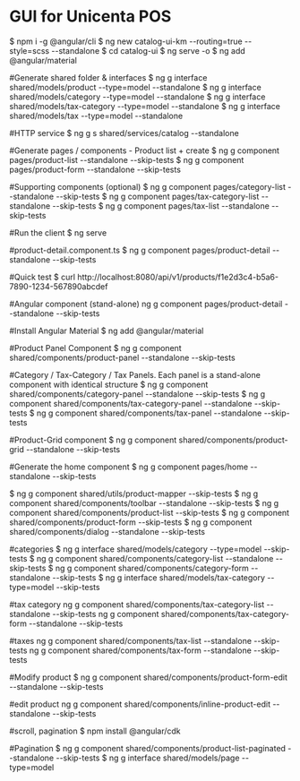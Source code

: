 # GUI for Unicenta POS

$ npm i -g @angular/cli
$ ng new catalog-ui-km --routing=true --style=scss --standalone
$ cd catalog-ui
$ ng serve -o
$ ng add @angular/material

#Generate shared folder & interfaces
$ ng g interface shared/models/product --type=model --standalone
$ ng g interface shared/models/category --type=model --standalone
$ ng g interface shared/models/tax-category --type=model --standalone
$ ng g interface shared/models/tax --type=model --standalone

#HTTP service
$ ng g s shared/services/catalog --standalone

#Generate pages / components - Product list + create
$ ng g component pages/product-list --standalone --skip-tests
$ ng g component pages/product-form --standalone --skip-tests

#Supporting components (optional)
$ ng g component pages/category-list --standalone --skip-tests
$ ng g component pages/tax-category-list --standalone --skip-tests
$ ng g component pages/tax-list --standalone --skip-tests

#Run the client
$ ng serve

#product-detail.component.ts
$ ng g component pages/product-detail --standalone --skip-tests

#Quick test
$ curl http://localhost:8080/api/v1/products/f1e2d3c4-b5a6-7890-1234-567890abcdef

#Angular component (stand-alone) 
ng g component pages/product-detail --standalone --skip-tests

#Install Angular Material
$ ng add @angular/material

#Product Panel Component
$ ng g component shared/components/product-panel --standalone --skip-tests

#Category / Tax-Category / Tax Panels. Each panel is a stand-alone component with identical structure
$ ng g component shared/components/category-panel --standalone --skip-tests
$ ng g component shared/components/tax-category-panel --standalone --skip-tests
$ ng g component shared/components/tax-panel --standalone --skip-tests

#Product-Grid component
$ ng g component shared/components/product-grid --standalone --skip-tests

#Generate the home component
$ ng g component pages/home --standalone --skip-tests

$ ng g component shared/utils/product-mapper --skip-tests
$ ng g component shared/components/toolbar --standalone --skip-tests
$ ng g component shared/components/product-list --skip-tests
$ ng g component shared/components/product-form --skip-tests
$ ng g component shared/components/dialog --standalone --skip-tests

#categories
$ ng g interface shared/models/category --type=model --skip-tests
$ ng g component shared/components/category-list --standalone --skip-tests
$ ng g component shared/components/category-form --standalone --skip-tests
$ ng g interface shared/models/tax-category --type=model --skip-tests

#tax category
ng g component shared/components/tax-category-list --standalone --skip-tests
ng g component shared/components/tax-category-form --standalone --skip-tests

#taxes
ng g component shared/components/tax-list --standalone --skip-tests
ng g component shared/components/tax-form --standalone --skip-tests

#Modify product
$ ng g component shared/components/product-form-edit --standalone --skip-tests

#edit product
ng g component shared/components/inline-product-edit --standalone --skip-tests

#scroll, pagination
$ npm install @angular/cdk

#Pagination
$ ng g component shared/components/product-list-paginated --standalone --skip-tests
$ ng g interface shared/models/page --type=model













